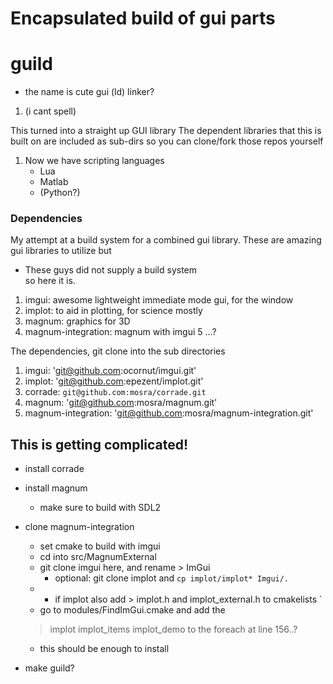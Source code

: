 # Encapsulated build of gui parts
# guild 
* the name is cute gui (ld) linker?
1. (i cant spell)

This turned into a straight up GUI library
The dependent libraries that this is built on are included as sub-dirs
so you can clone/fork those repos yourself
1. Now we have scripting languages
    * Lua
    * Matlab
    * (Python?)

### Dependencies


My attempt at a build system for a combined gui library. 
These are amazing gui libraries to utilize but 
* These guys did not supply a build system <br />
 so here it is.
 1. imgui: awesome lightweight immediate mode gui, for the window 
 2. implot: to aid in plotting, for science mostly
 3. magnum: graphics for 3D
 4. magnum-integration: magnum with imgui
 5 ...?

 The dependencies, git clone into the sub directories
 1. imgui: 'git@github.com:ocornut/imgui.git'
 1. implot: 'git@github.com:epezent/implot.git'
 1. corrade: `git@github.com:mosra/corrade.git`
 1. magnum: 'git@github.com:mosra/magnum.git'
 1. magnum-integration: 'git@github.com:mosra/magnum-integration.git'

 ## This is getting complicated!

 * install corrade
 * install magnum
    * make sure to build with SDL2
 * clone magnum-integration
    * set cmake to build with imgui
    * cd into src/MagnumExternal
    * git clone imgui here, and rename > ImGui
        * optional: git clone implot and `cp implot/implot* Imgui/. `
    *   * if implot also add > implot.h and implot_external.h to cmakelists `
    * go to modules/FindImGui.cmake and add the  
    > implot implot_items implot_demo 
    to the foreach at line 156..?
    * this should be enough to install

* make guild?




